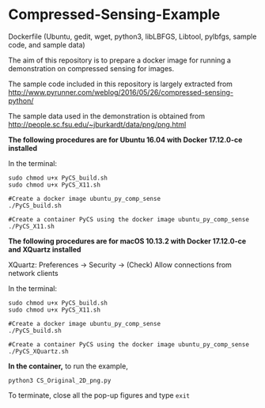 # Compressed-Sensing-Example
Dockerfile (Ubuntu, gedit, wget, python3, libLBFGS, Libtool, pylbfgs, sample code, and sample data)

The aim of this repository is to prepare a docker image for running a demonstration on compressed sensing for images.

The sample code included in this repository is largely extracted from http://www.pyrunner.com/weblog/2016/05/26/compressed-sensing-python/

The sample data used in the demonstration is obtained from http://people.sc.fsu.edu/~jburkardt/data/png/png.html

**The following procedures are for Ubuntu 16.04 with Docker 17.12.0-ce installed**

In the terminal:
```
sudo chmod u+x PyCS_build.sh
sudo chmod u+x PyCS_X11.sh 

#Create a docker image ubuntu_py_comp_sense
./PyCS_build.sh 

#Create a container PyCS using the docker image ubuntu_py_comp_sense
./PyCS_X11.sh 
```

**The following procedures are for macOS 10.13.2 with Docker 17.12.0-ce and XQuartz installed**

XQuartz: Preferences -> Security -> (Check) Allow connections from network clients

In the terminal:
```
sudo chmod u+x PyCS_build.sh
sudo chmod u+x PyCS_X11.sh 

#Create a docker image ubuntu_py_comp_sense
./PyCS_build.sh 

#Create a container PyCS using the docker image ubuntu_py_comp_sense
./PyCS_XQuartz.sh 
```

**In the container,** to run the example,
```
python3 CS_Original_2D_png.py
```
To terminate, close all the pop-up figures and type ```exit```
